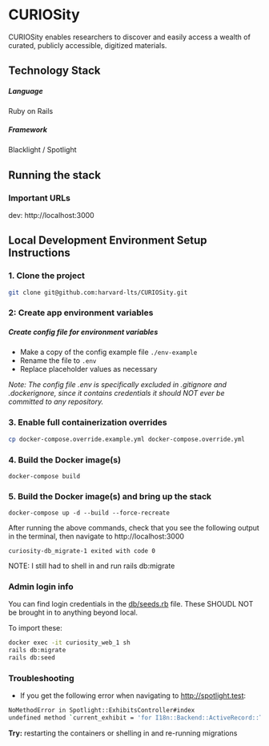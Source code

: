 # CURIOSity

CURIOSity enables researchers to discover and easily access a wealth of curated, publicly accessible, digitized materials.

## Technology Stack

##### Language

Ruby on Rails

##### Framework

Blacklight / Spotlight

## Running the stack

### Important URLs

dev: http://localhost:3000

## Local Development Environment Setup Instructions

### 1. Clone the project

```bash
git clone git@github.com:harvard-lts/CURIOSity.git
```

### 2: Create app environment variables

##### Create config file for environment variables
- Make a copy of the config example file `./env-example`
- Rename the file to `.env`
- Replace placeholder values as necessary

*Note: The config file .env is specifically excluded in .gitignore and .dockerignore, since it contains credentials it should NOT ever be committed to any repository.*

### 3. Enable full containerization overrides

```bash
cp docker-compose.override.example.yml docker-compose.override.yml
```

### 4. Build the Docker image(s)

`docker-compose build`

### 5. Build the Docker image(s) and bring up the stack

`docker-compose up -d --build --force-recreate`

After running the above commands, check that you see the following output in the terminal, then navigate to http://localhost:3000

`curiosity-db_migrate-1 exited with code 0`

NOTE: I still had to shell in and run rails db:migrate

### Admin login info

You can find login credentials in the [db/seeds.rb](db/seeds.rb) file. These SHOUDL NOT be brought in to anything beyond local.

To import these:

```bash
docker exec -it curiosity_web_1 sh
rails db:migrate
rails db:seed
```

### Troubleshooting

- If you get the following error when navigating to http://spotlight.test:

```bash
NoMethodError in Spotlight::ExhibitsController#index
undefined method `current_exhibit = 'for I18n::Backend::ActiveRecord::Translation(Table doesn't exist):Class
```

**Try:** restarting the containers or shelling in and re-running migrations
